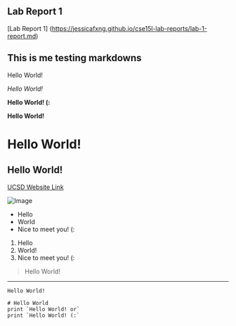 ## Lab Report 1
[Lab Report 1] (https://jessicafxng.github.io/cse15l-lab-reports/lab-1-report.md)

## This is me testing markdowns

Hello World!

*Hello World!*

**Hello World! (:**

**Hello World!**

# Hello World!
## Hello World!

[UCSD Website Link](https://ucsd.edu/)

![Image](https://soranews24.com/wp-content/uploads/sites/3/2021/09/Cute-Cat-Japan-coronavirus-vaccine-side-effect-pfizer-moderns-reaction-photo-top.jpg)

* Hello
* World
* Nice to meet you! (:

1. Hello
2. World!
3. Nice to meet you! (:

> Hello World!

---

`Hello World!`

```
# Hello World
print `Hello World! or` 
print `Hello World! (:`
```
